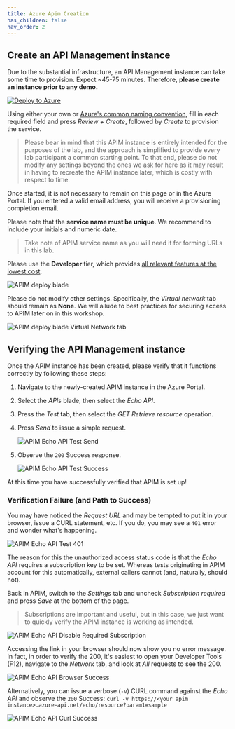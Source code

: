 ```yaml
---
title: Azure Apim Creation
has_children: false
nav_order: 2
---
```



## Create an API Management instance

Due to the substantial infrastructure, an API Management instance can take some time to provision. Expect ~45-75 minutes. Therefore, **please create an instance prior to any demo.**

[![Deploy to Azure](https://aka.ms/deploytoazurebutton)](https://portal.azure.com/#create/Microsoft.ApiManagement)

Using either your own or [Azure's common naming convention](https://docs.microsoft.com/en-us/azure/cloud-adoption-framework/ready/azure-best-practices/resource-naming), fill in each required field and press *Review + Create*, followed by *Create* to provision the service. 

> Please bear in mind that this APIM instance is entirely intended for the purposes of the lab, and the approach is simplified to provide every lab participant a common starting point. To that end, please do not modify any settings beyond the ones we ask for here as it may result in having to recreate the APIM instance later, which is costly with respect to time.

Once started, it is not necessary to remain on this page or in the Azure Portal. If you entered a valid email address, you will receive a provisioning completion email.

Please note that the **service name must be unique**. We recommend to include your initials and numeric date.

> Take note of APIM service name as you will need it for forming URLs in this lab.

Please use the **Developer** tier, which provides [all relevant features at the lowest cost](https://azure.microsoft.com/en-us/pricing/details/api-management/#pricing). 

![APIM deploy blade](../../assets/images/apim-deploy-blade.png)

Please do not modify other settings. Specifically, the *Virtual network* tab should remain as **None**. We will allude to best practices for securing access to APIM later on in this workshop.

![APIM deploy blade Virtual Network tab](../../assets/images/apim-deploy-blade-vnet.png)

## Verifying the API Management instance

Once the APIM instance has been created, please verify that it functions correctly by following these steps:

1) Navigate to the newly-created APIM instance in the Azure Portal.
2) Select the *APIs* blade, then select the *Echo API*. 
3) Press the *Test* tab, then select the *GET Retrieve resource* operation.
4) Press *Send* to issue a simple request.

   ![APIM Echo API Test Send](../../assets/images/apim-echo-api-test-1.png)
    

5) Observe the `200` Success response.

   ![APIM Echo API Test Success](../../assets/images/apim-echo-api-test-2.png)

At this time you have successfully verified that APIM is set up!

### Verification Failure (and Path to Success)

You may have noticed the *Request URL* and may be tempted to put it in your browser, issue a CURL statement, etc. If you do, you may see a `401` error and wonder what's happening.

![APIM Echo API Test 401](../../assets/images/apim-echo-api-test-3.png)

The reason for this the unauthorized access status code is that the *Echo API* requires a subscription key to be set. Whereas tests originating in APIM account for this automatically, external callers cannot (and, naturally, should not).

Back in APIM, switch to the *Settings* tab and uncheck *Subscription required* and press *Save* at the bottom of the page.

> Subscriptions are important and useful, but in this case, we just want to quickly verify the APIM instance is working as intended.

![APIM Echo API Disable Required Subscription](../../assets/images/apim-echo-api-test-4.png)

Accessing the link in your browser should now show you no error message. In fact, in order to verify the 200, it's easiest to open your Developer Tools (F12), navigate to the *Network* tab, and look at *All* requests to see the 200.

![APIM Echo API Browser Success](../../assets/images/apim-echo-api-test-5.png)

Alternatively, you can issue a verbose (`-v`) CURL command against the *Echo API* and observe the `200` Success: `curl -v https://<your apim instance>.azure-api.net/echo/resource?param1=sample`

![APIM Echo API Curl Success](../../assets/images/apim-echo-api-test-6.png)